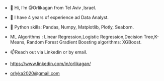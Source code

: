 - 👋 Hi, I’m @Orlikagan from Tel Aviv ,Israel.
- 👀 I have 4 years of experience ad Data Analyst.
- 🌱 Python skills: Pandas, Numpy, Matplotlib, Plotly, Seaborn.
- ML Algorithms : 
Linear Regression,Logistic Regression,Decision Tree,K-Means, Random Forest
Gradient Boosting algorithms: XGBoost.

- 📫Reach out via Linkedin or by email.
- https://www.linkedin.com/in/orlikagan/
- orlyka2020@gmail.com

<!---
Orlikagan/Orlikagan is a ✨ special ✨ repository because its `README.md` (this file) appears on your GitHub profile.
You can click the Preview link to take a look at your changes.
--->
